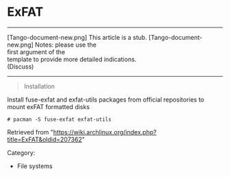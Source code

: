 ExFAT
=====

  ------------------------ ------------------------ ------------------------
  [Tango-document-new.png] This article is a stub.  [Tango-document-new.png]
                           Notes: please use the    
                           first argument of the    
                           template to provide more 
                           detailed indications.    
                           (Discuss)                
  ------------------------ ------------------------ ------------------------

> Installation

Install fuse-exfat and exfat-utils packages from official repositories
to mount exFAT formatted disks

    # pacman -S fuse-exfat exfat-utils

Retrieved from
"https://wiki.archlinux.org/index.php?title=ExFAT&oldid=207362"

Category:

-   File systems

